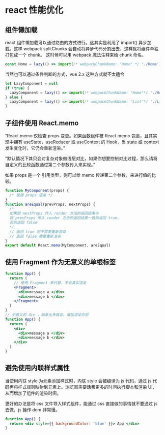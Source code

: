 # react 性能优化

## 组件懒加载

react 组件懒加载可以通过路由的方式进行。这其实是利用了 import() 异步加载。这样 webpack splitChunks 会自动将异步代码分割出去，这样就将组件单独打包成一个 chunk。
这时候可以用 webpack 魔法注释来给 chunk 命名。

```js
const Home = lazy(() => import(/* webpackChunkName: "Home" */ './Home'))
```

当然也可以通过条件判断的方式，vue 2.x 这种方式就不太适合

```js
let LazyComponent = null
if (true) {
  LazyComponent = lazy(() => import(/* webpackChunkName: "Home"*/ './Home'))
} else {
  LazyComponent = lazy(() => import(/* webpackChunkName: "List"*/ './List'))
}
```

## 子组件使用 React.memo

“React.memo 仅检查 props 变更。如果函数组件被 React.memo 包裹，且其实现中拥有 useState，useReducer 或 useContext 的 Hook，当 state 或 context 发生变化时，它仍会重新渲染。”

“默认情况下其只会对复杂对象做浅层对比，如果你想要控制对比过程，那么请将自定义的比较函数通过第二个参数传入来实现。”

如果 props 是一个 引用类型，则可以给 memo 传递第二个参数，来进行值的比较。

```jsx
function MyComponent(props) {
  /* 使用 props 渲染 */
}
function areEqual(prevProps, nextProps) {
  /*
  如果把 nextProps 传入 render 方法的返回结果与
  将 prevProps 传入 render 方法的返回结果一致则返回 true，
  否则返回 false
  */
  // 返回 true 则不需要重新渲染
  // 返回 false 需要重新渲染
}
export default React.memo(MyComponent, areEqual)
```

## 使用 Fragment 作为无意义的单根标签

```jsx
function App() {
  return (
    // 使用 Fragment 来代替，不会真实渲染
    <Fragment>
      <div>message a </div>
      <div>message b </div>
    </Fragment>
  )
}
// 无意义的 div ，如果太多就会，增加渲染负担
function App() {
  return (
    <div>
      <div>message a </div>
      <div>message b </div>
    </div>
  )
}
```

## 避免使用内联样式属性

当使用内联 style 为元素添加样式时，内联 style 会被编译为 js 代码，通过 js 代码再将样式规则映射到元素上。浏览器需要话费更多的时间执行脚本和渲染 UI，从而增加了组件的渲染时间。

更好的办法是将 css 文件导入样式组件，能通过 css 直接做的事情就不要通过 js 去做，js 操作 dom 非常慢。

```jsx
function App() {
  return <div style={{ backgroundColor: 'blue' }}> App </div>
}
```
